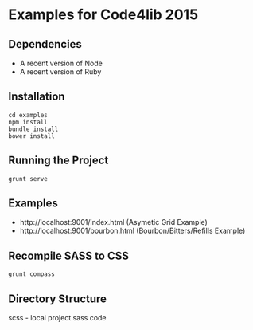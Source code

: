 # Examples for Code4lib 2015

## Dependencies 

* A recent version of Node
* A recent version of Ruby

## Installation

```
cd examples
npm install
bundle install
bower install 
```

## Running the Project
```
grunt serve
```

## Examples


* http://localhost:9001/index.html (Asymetic Grid Example)
* http://localhost:9001/bourbon.html (Bourbon/Bitters/Refills Example)

## Recompile SASS to CSS
```
grunt compass
```

## Directory Structure

scss - local project sass code
